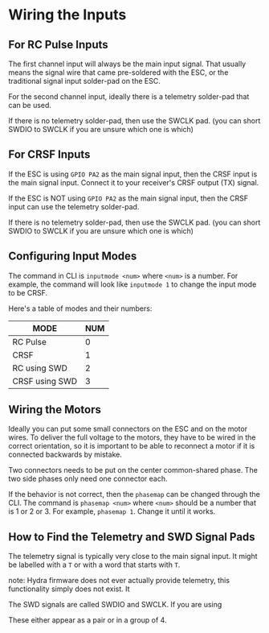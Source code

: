 # Wiring the Inputs

## For RC Pulse Inputs

The first channel input will always be the main input signal. That usually means the signal wire that came pre-soldered with the ESC, or the traditional signal input solder-pad on the ESC.

For the second channel input, ideally there is a telemetry solder-pad that can be used.

If there is no telemetry solder-pad, then use the SWCLK pad. (you can short SWDIO to SWCLK if you are unsure which one is which)

## For CRSF Inputs

If the ESC is using `GPIO PA2` as the main signal input, then the CRSF input is the main signal input. Connect it to your receiver's CRSF output (TX) signal.

If the ESC is NOT using `GPIO PA2` as the main signal input, then the CRSF input can use the telemetry solder-pad.

If there is no telemetry solder-pad, then use the SWCLK pad. (you can short SWDIO to SWCLK if you are unsure which one is which)

## Configuring Input Modes

The command in CLI is `inputmode <num>` where `<num>` is a number. For example, the command will look like `inputmode 1` to change the input mode to be CRSF.

Here's a table of modes and their numbers:

| MODE             | NUM |
|------------------|-----|
| RC Pulse         |   0 |
| CRSF             |   1 |
| RC using SWD     |   2 |
| CRSF using SWD   |   3 |

## Wiring the Motors

Ideally you can put some small connectors on the ESC and on the motor wires. To deliver the full voltage to the motors, they have to be wired in the correct orientation, so it is important to be able to reconnect a motor if it is connected backwards by mistake.

Two connectors needs to be put on the center common-shared phase. The two side phases only need one connector each.

If the behavior is not correct, then the `phasemap` can be changed through the CLI. The command is `phasemap <num>` where `<num>` should be a number that is 1 or 2 or 3. For example, `phasemap 1`. Change it until it works.

## How to Find the Telemetry and SWD Signal Pads

The telemetry signal is typically very close to the main signal input. It might be labelled with a `T` or with a word that starts with `T`.

note: Hydra firmware does not ever actually provide telemetry, this functionality simply does not exist. It 

The SWD signals are called SWDIO and SWCLK. If you are using 

These either appear as a pair or in a group of 4.
